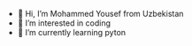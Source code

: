 - 👋 Hi, I’m Mohammed Yousef from Uzbekistan
- 👀 I’m interested in coding
- 🌱 I’m currently learning pyton

<!---
mohammedyousefme/mohammedyousefme is a ✨ special ✨ repository because its `README.md` (this file) appears on your GitHub profile.
You can click the Preview link to take a look at your changes.
--->

